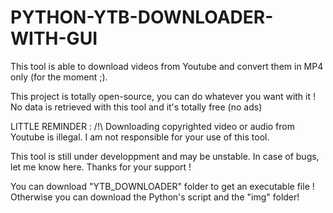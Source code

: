 # PYTHON-YTB-DOWNLOADER-WITH-GUI

This tool is able to download videos from Youtube and convert them in MP4 only (for the moment ;).

This project is totally open-source, you can do whatever you want with it !
No data is retrieved with this tool and it's totally free (no ads)

LITTLE REMINDER :
/!\ Downloading copyrighted video or audio from Youtube is illegal. I am not responsible for your use of this tool.

This tool is still under developpment and may be unstable. In case of bugs, let me know here. Thanks for your support !

You can download "YTB_DOWNLOADER" folder to get an executable file ! Otherwise you can download the Python's script and the "img" folder!

